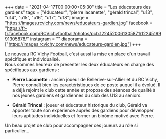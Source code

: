 +++
date = "2021-04-17T00:00:00+05:30"
title = "Les éducateurs des gardiens"
tags = ["éducateur", "pierre lacanette", "gérald trincal", "u13", "u14", "u15", "u16", "u17", "u18"]
image = "https://images.rcvichy.com/news/educateurs-gardien.jpg"
facebook = "https://fr-fr.facebook.com/RCVichyfootball/photos/pcb.1224520061305871/1224519991305878/"
instagram = ""
diaporama = ["https://images.rcvichy.com/news/educateurs-gardien.jpg"]
+++

Le nouveau RC Vichy Football, c'est aussi la mise en place d'un travail spécifique et individualisé.  
Nous sommes heureux de présenter les deux éducateurs en charge des spécifiques aux gardiens :

* **Pierre Lacanette** : ancien joueur de Bellerive-sur-Allier et du RC Vichy, Pierre connaît bien les caractéristiques de ce poste auquel il a évolué. Il a déjà rejoint le club cette année et propose des séances de qualité à nos jeunes gardiens et gardiennes du club des U13 au seniors.

* **Gérald Trincal** : joueur et éducateur historique du club, Gérald va apporter toute son expérience auprès des gardiens pour développer leurs aptitudes individuelles et former un binôme motivé avec Pierre.

Un beau projet de club pour accompagner ces joueurs au rôle si particulier...
